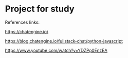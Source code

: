 # Project for study

References links: 

https://chatengine.io/ 

https://blog.chatengine.io/fullstack-chat/python-javascript 

https://www.youtube.com/watch?v=YDZPp0EnzEA

